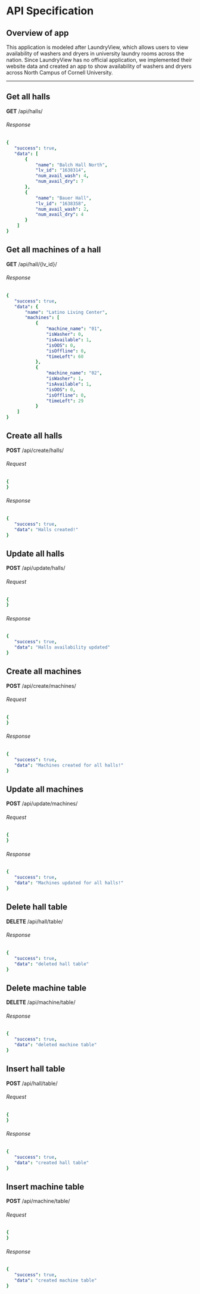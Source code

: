# API Specification
## Overview of app
This application is modeled after LaundryView, which allows users to view availability of washers and dryers in university laundry rooms across the nation. Since LaundryView has no official application, we implemented their website data and created an app to show availability of washers and dryers across North Campus of Cornell University.

***

## **Get all halls**
 **GET** /api/halls/
 ###### Response
 ```yaml
 {
    "success": true,
    "data": [
        {
            "name": "Balch Hall North",
            "lv_id": "1638314",
            "num_avail_wash": 4,
            "num_avail_dry": 7
        },
        {
            "name": "Bauer Hall",
            "lv_id": "1638358",
            "num_avail_wash": 2,
            "num_avail_dry": 4
        }
     ]
 }
```

## **Get all machines of a hall**
 **GET** /api/hall/{lv_id}/
 ###### Response
 ```yaml
{
    "success": true,
    "data": {
        "name": "Latino Living Center",
        "machines": [
            {
                "machine_name": "01",
                "isWasher": 0,
                "isAvailable": 1,
                "isOOS": 0,
                "isOffline": 0,
                "timeLeft": 60
            },
            {
                "machine_name": "02",
                "isWasher": 1,
                "isAvailable": 1,
                "isOOS": 0,
                "isOffline": 0,
                "timeLeft": 29
            }
     ]
 }
```

## **Create all halls**
 **POST** /api/create/halls/
 ###### Request
 ```yaml
 {
 }
```
###### Response
 ```yaml
{
    "success": true,
    "data": "Halls created!"
}
```

## **Update all halls**
 **POST** /api/update/halls/
 ###### Request
```yaml
{  
}
```
###### Response
 ```yaml
{
    "success": true,
    "data": "Halls availability updated"
}
```

## **Create all machines**
 **POST** /api/create/machines/
 ###### Request
```yaml
{
}
```
###### Response
 ```yaml
{
    "success": true,
    "data": "Machines created for all halls!"
}
```

## **Update all machines**
 **POST** /api/update/machines/
 ###### Request
```yaml
{
}
```
###### Response
 ```yaml
{
    "success": true,
    "data": "Machines updated for all halls!"
}
```

## **Delete hall table**
 **DELETE** /api/hall/table/
###### Response
 ```yaml
{
    "success": true,
    "data": "deleted hall table"
}
```

## **Delete machine table**
 **DELETE** /api/machine/table/
###### Response
 ```yaml
{
    "success": true,
    "data": "deleted machine table"
}
```

## **Insert hall table**
 **POST** /api/hall/table/
  ###### Request
```yaml
{
}
```
###### Response
 ```yaml
{
    "success": true,
    "data": "created hall table"
}
```

## **Insert machine table**
 **POST** /api/machine/table/
  ###### Request
```yaml
{
}
```
###### Response
 ```yaml
{
    "success": true,
    "data": "created machine table"
}
```
